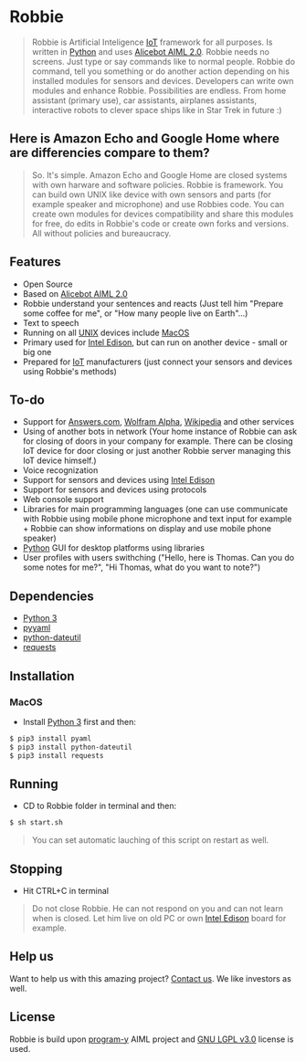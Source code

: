 # Robbie

> Robbie is Artificial Inteligence [IoT] framework for all purposes. Is written in [Python] and uses [Alicebot AIML 2.0]. Robbie needs no screens. Just type or say commands like to normal people. Robbie do command, tell you something or do another action depending on his installed modules for sensors and devices. Developers can write own modules and enhance Robbie. Possibilities are endless. From home assistant (primary use), car assistants, airplanes assistants, interactive robots to clever space ships like in Star Trek in future :)

## Here is Amazon Echo and Google Home where are differencies compare to them?
> So. It's simple. Amazon Echo and Google Home are closed systems with own harware and software policies. Robbie is framework. You can build own UNIX like device with own sensors and parts (for example speaker and microphone) and use Robbies code. You can create own modules for devices compatibility and share this modules for free, do edits in Robbie's code or create own forks and versions. All without policies and bureaucracy.

## Features
  - Open Source
  - Based on [Alicebot AIML 2.0]
  - Robbie understand your sentences and reacts (Just tell him "Prepare some coffee for me", or "How many people live on Earth"...)
  - Text to speech
  - Running on all [UNIX] devices include [MacOS]
  - Primary used for [Intel Edison], but can run on another device - small or big one
  - Prepared for [IoT] manufacturers (just connect your sensors and devices using Robbie's methods)
  
## To-do
- Support for [Answers.com], [Wolfram Alpha], [Wikipedia] and other services
- Using of another bots in network (Your home instance of Robbie can ask for closing of doors in your company for example. There can be closing IoT device for door closing or just another Robbie server managing this IoT device himself.)
- Voice recognization
- Support for sensors and devices using [Intel Edison]
- Support for sensors and devices using protocols
- Web console support
- Libraries for main programming languages (one can use communicate with Robbie using mobile phone microphone and text input for example + Robbie can show informations on display and use mobile phone speaker)
- [Python] GUI for desktop platforms using libraries
- User profiles with users swithching ("Hello, here is Thomas. Can you do some notes for me?", "Hi Thomas, what do you want to note?")

## Dependencies
- [Python 3]
- [pyyaml]
- [python-dateutil]
- [requests]

## Installation
### MacOS
- Install [Python 3] first
and then:
```sh
$ pip3 install pyaml
$ pip3 install python-dateutil
$ pip3 install requests
```

## Running
- CD to Robbie folder in terminal 
and then:
```sh
$ sh start.sh
```

>You can set automatic lauching of this script on restart as well.

## Stopping
- Hit CTRL+C in terminal

>Do not close Robbie. He can not respond on you and can not learn when is closed. Let him live on old PC or own [Intel Edison] board for example.

## Help us
Want to help us with this amazing project? [Contact us](mailto:tomas.triska@icloud.com). We like investors as well.

## License
Robbie is build upon [program-y] AIML project and [GNU LGPL v3.0] license is used.

   [Internet of Things]: <https://en.wikipedia.org/wiki/Internet_of_things>
   [IoT]: <https://en.wikipedia.org/wiki/Internet_of_things>
   [Python]: <https://www.python.org>
   [Python 3]: <https://www.python.org/download/releases/3.0/>
   [Unix]: <https://en.wikipedia.org/wiki/Unix>
   [MacOS]: <https://cs.wikipedia.org/wiki/Mac_OS>
   [Intel Edison]: <https://software.intel.com/en-us/iot/hardware/edison>
   [Wolfram Alpha]: <https://www.wolframalpha.com>
   [Wikipedia]: <https://www.wikipedia.org>
   [pyyaml]: <http://pyyaml.org>
   [python-dateutil]: <https://dateutil.readthedocs.io/en/stable/>
   [requests]: <http://docs.python-requests.org/en/master/>
   [program-y]: <https://github.com/keiffster/program-y>
   [GNU LGPL v3.0]: <https://www.gnu.org/licenses/lgpl-3.0.en.html>
   [Alicebot AIML 2.0]: <https://docs.google.com/document/d/1wNT25hJRyupcG51aO89UcQEiG-HkXRXusukADpFnDs4/pub>
   [Answers.com]: <http://www.answers.com>
